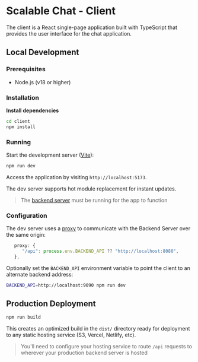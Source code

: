 # Scalable Chat - Client

The client is a React single-page application built with TypeScript that provides the user interface for the chat application.

## Local Development

### Prerequisites

- Node.js (v18 or higher)

### Installation

**Install dependencies**

```bash
cd client
npm install
```

### Running

Start the development server ([Vite](https://vite.dev/)):

```bash
npm run dev
```

Access the application by visiting `http://localhost:5173`.

The dev server supports hot module replacement for instant updates.

> The [backend server](../backend-server/) must be running for the app to function

### Configuration

The dev server uses a [proxy](https://vite.dev/config/server-options.html#server-proxy) to communicate with the Backend Server over the same origin:

```ts
   proxy: {
      "/api": process.env.BACKEND_API ?? "http://localhost:8080",
   },
```

Optionally set the `BACKEND_API` environment variable to point the client to an alternate backend address:

```bash
BACKEND_API=http://localhost:9090 npm run dev
```

## Production Deployment

```bash
npm run build
```

This creates an optimized build in the `dist/` directory ready for deployment to any static hosting service (S3, Vercel, Netlify, etc).

> You'll need to configure your hosting service to route `/api` requests to wherever your production backend server is hosted

